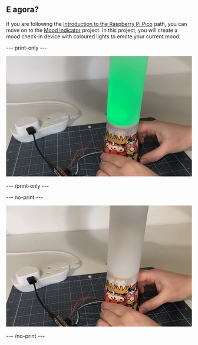 ## E agora?

If you are following the [Introduction to the Raspberry Pi Pico](https://projects.raspberrypi.org/en/raspberrypi/pico-intro) path, you can move on to the [Mood indicator](https://projects.raspberrypi.org/en/projects/mood-indicator) project. In this project, you will create a mood check-in device with coloured lights to emote your current mood.

--- print-only ---

![A piece of tracing paper is wrapped around a paper cup. A green light shines through the tracing paper.](images/mood-lamp.PNG)

--- /print-only ---

--- no-print ---

![A piece of tracing paper is wrapped around a paper cup. The button on the side of the cup is pressed to change the colour of the lamp.](images/mood-lamp.gif)

--- /no-print ---
